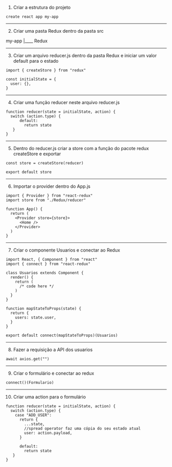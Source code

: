 1. Criar a estrutura do projeto

`create react app my-app`

_____

2. Criar uma pasta Redux dentro da pasta src

my-app
|____ Redux

_____

3. Criar um arquivo reducer.js dentro da pasta Redux e iniciar um valor default para o estado

```
import { createStore } from "redux"

const initialState = {
  user: {},
}
```

_____

4. Criar uma função reducer neste arquivo reducer.js

```
function reducer(state = initialState, action) {
  switch (action.type) {
      default:
        return state
   }
}
```

_____

5. Dentro do reducer.js criar a store com a função do pacote redux createStore e exportar

```
const store = createStore(reducer)

export default store
```

_____

6. Importar o provider dentro do App.js

```
import { Provider } from "react-redux"
import store from "./Redux/reducer"

function App() {
  return (
    <Provider store={store}>
      <Home />
    </Provider>
  )
}
```

_____

7. Criar o componente Usuarios e conectar ao Redux

```
import React, { Component } from "react"
import { connect } from "react-redux"

class Usuarios extends Component {
  render() {
    return (
      /* code here */
    )
  }
}

function mapStateToProps(state) {
  return {
    users: state.user,
  }
}

export default connect(mapStateToProps)(Usuarios)
```
_____

8. Fazer a requisição a API dos usuarios

`await axios.get("")`

_____

9. Criar o formulário e conectar ao redux

`connect()(Formulario)`

_____

10. Criar uma action para o formulário

```
function reducer(state = initialState, action) {
  switch (action.type) {
    case "ADD_USER":
      return {
        ...state,
        //spread operator faz uma cópia do seu estado atual
        user: action.payload,
      }

      default:
        return state
   }
}
```
